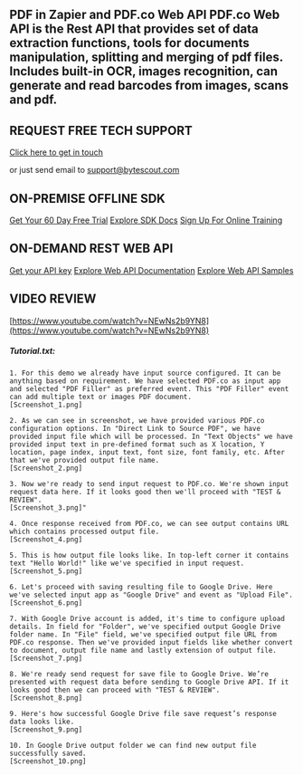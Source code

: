 ## PDF in Zapier and PDF.co Web API PDF.co Web API is the Rest API that provides set of data extraction functions, tools for documents manipulation, splitting and merging of pdf files. Includes built-in OCR, images recognition, can generate and read barcodes from images, scans and pdf.

## REQUEST FREE TECH SUPPORT

[Click here to get in touch](https://bytescout.zendesk.com/hc/en-us/requests/new?subject=PDF.co%20Web%20API%20Question)

or just send email to [support@bytescout.com](mailto:support@bytescout.com?subject=PDF.co%20Web%20API%20Question) 

## ON-PREMISE OFFLINE SDK 

[Get Your 60 Day Free Trial](https://bytescout.com/download/web-installer?utm_source=github-readme)
[Explore SDK Docs](https://bytescout.com/documentation/index.html?utm_source=github-readme)
[Sign Up For Online Training](https://academy.bytescout.com/)


## ON-DEMAND REST WEB API

[Get your API key](https://pdf.co/documentation/api?utm_source=github-readme)
[Explore Web API Documentation](https://pdf.co/documentation/api?utm_source=github-readme)
[Explore Web API Samples](https://github.com/bytescout/ByteScout-SDK-SourceCode/tree/master/PDF.co%20Web%20API)

## VIDEO REVIEW

[https://www.youtube.com/watch?v=NEwNs2b9YN8](https://www.youtube.com/watch?v=NEwNs2b9YN8)




<!-- code block begin -->

##### **Tutorial.txt:**
    
```
1. For this demo we already have input source configured. It can be anything based on requirement. We have selected PDF.co as input app and selected "PDF Filler" as preferred event. This "PDF Filler" event can add multiple text or images PDF document.
[Screenshot_1.png]

2. As we can see in screenshot, we have provided various PDF.co configuration options. In "Direct Link to Source PDF", we have provided input file which will be processed. In "Text Objects" we have provided input text in pre-defined format such as X location, Y location, page index, input text, font size, font family, etc. After that we've provided output file name.
[Screenshot_2.png]

3. Now we're ready to send input request to PDF.co. We're shown input request data here. If it looks good then we'll proceed with "TEST & REVIEW".
[Screenshot_3.png]"

4. Once response received from PDF.co, we can see output contains URL which contains processed output file. 
[Screenshot_4.png]

5. This is how output file looks like. In top-left corner it contains text "Hello World!" like we've specified in input request. 
[Screenshot_5.png]

6. Let's proceed with saving resulting file to Google Drive. Here we've selected input app as "Google Drive" and event as "Upload File".
[Screenshot_6.png]

7. With Google Drive account is added, it's time to configure upload details. In field for "Folder", we've specified output Google Drive folder name. In "File" field, we've specified output file URL from PDF.co response. Then we've provided input fields like whether convert to document, output file name and lastly extension of output file.
[Screenshot_7.png]

8. We're ready send request for save file to Google Drive. We’re presented with request data before sending to Google Drive API. If it looks good then we can proceed with "TEST & REVIEW".
[Screenshot_8.png]

9. Here's how successful Google Drive file save request’s response data looks like. 
[Screenshot_9.png]

10. In Google Drive output folder we can find new output file successfully saved.
[Screenshot_10.png]
```

<!-- code block end -->
